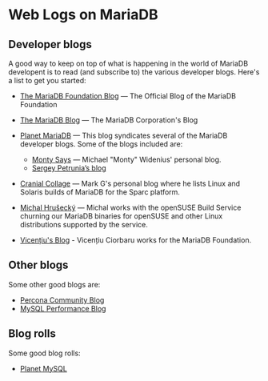 
# Web Logs on MariaDB

## Developer blogs


A good way to keep on top of what is happening in the world of MariaDB
developent is to read (and subscribe to) the various developer blogs. Here's a
list to get you started:


* [The MariaDB Foundation Blog](https://blog.mariadb.org/) — The Official Blog of the MariaDB Foundation
* [The MariaDB Blog](https://mariadb.com/blog) — The MariaDB Corporation's Blog
* [Planet MariaDB](https://planetmariadb.org) — This
 blog syndicates several of the MariaDB developer blogs. Some of the blogs
 included are:

  * [Monty Says](https://monty-says.blogspot.com/) —
 Michael "Monty" Widenius' personal blog.
  * [Sergey Petrunia’s blog](https://s.petrunia.net/blog/)



* [Cranial Collage](https://anotherdooratthe.endoftheinternet.org/category/mariadb/) — Mark G's personal blog where he lists Linux and Solaris builds of MariaDB for the Sparc platform.



* [Michal Hrušecký](https://michal.hrusecky.net/) — Michal works with the openSUSE Build Service churning our MariaDB binaries for openSUSE and other Linux distributions supported by the service.
* [Vicențiu's Blog](https://vicentiu.ciorbaru.io/) - Vicențiu Ciorbaru works for the MariaDB Foundation.


## Other blogs


Some other good blogs are:


* [Percona Community Blog](https://www.percona.com/community-blog/)
* [MySQL Performance Blog](https://www.mysqlperformanceblog.com/)


## Blog rolls


Some good blog rolls:


* [Planet MySQL](https://planet.mysql.com)

